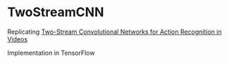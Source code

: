 # TwoStreamCNN
Replicating [Two-Stream Convolutional Networks for Action Recognition in Videos](https://papers.nips.cc/paper/5353-two-stream-convolutional-networks-for-action-recognition-in-videos.pdf)

Implementation in TensorFlow
